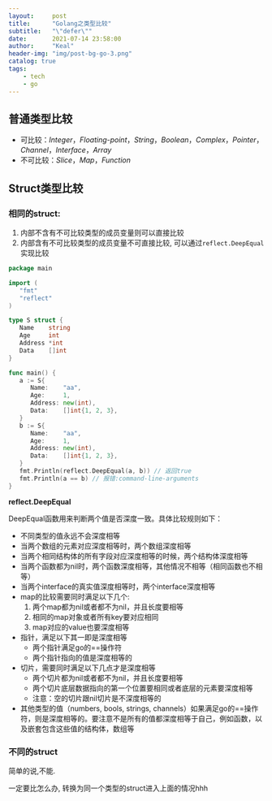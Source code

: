 ```yaml
---
layout:     post
title:      "Golang之类型比较"
subtitle:   "\"defer\""
date:       2021-07-14 23:58:00
author:     "Keal"
header-img: "img/post-bg-go-3.png"
catalog: true
tags:
    - tech
    - go
---
```




## 普通类型比较

- 可比较：*Integer*，*Floating-point*，*String*，*Boolean*，*Complex*，*Pointer*，*Channel*，*Interface*，*Array*
- 不可比较：*Slice*，*Map*，*Function*

## Struct类型比较

### **相同的struct**:

1. 内部不含有不可比较类型的成员变量则可以直接比较
2. 内部含有不可比较类型的成员变量不可直接比较, 可以通过`reflect.DeepEqual `实现比较

```go
package main

import (
   "fmt"
   "reflect"
)

type S struct {
   Name    string
   Age     int
   Address *int
   Data    []int
}

func main() {
   a := S{
      Name:    "aa",
      Age:     1,
      Address: new(int),
      Data:    []int{1, 2, 3},
   }
   b := S{
      Name:    "aa",
      Age:     1,
      Address: new(int),
      Data:    []int{1, 2, 3},
   }
   fmt.Println(reflect.DeepEqual(a, b)) // 返回true
   fmt.Println(a == b) // 报错:command-line-arguments
}
```

**reflect.DeepEqual**

DeepEqual函数用来判断两个值是否深度一致。具体比较规则如下：

- 不同类型的值永远不会深度相等
- 当两个数组的元素对应深度相等时，两个数组深度相等
- 当两个相同结构体的所有字段对应深度相等的时候，两个结构体深度相等
- 当两个函数都为nil时，两个函数深度相等，其他情况不相等（相同函数也不相等）
- 当两个interface的真实值深度相等时，两个interface深度相等
- map的比较需要同时满足以下几个:
  1. 两个map都为nil或者都不为nil，并且长度要相等
  2. 相同的map对象或者所有key要对应相同
  3. map对应的value也要深度相等
- 指针，满足以下其一即是深度相等
  - 两个指针满足go的==操作符
  - 两个指针指向的值是深度相等的
- 切片，需要同时满足以下几点才是深度相等
  - 两个切片都为nil或者都不为nil，并且长度要相等
  - 两个切片底层数据指向的第一个位置要相同或者底层的元素要深度相等
  - 注意：空的切片跟nil切片是不深度相等的
- 其他类型的值（numbers, bools, strings, channels）如果满足go的==操作符，则是深度相等的。要注意不是所有的值都深度相等于自己，例如函数，以及嵌套包含这些值的结构体，数组等

### **不同的struct**

简单的说,不能.

一定要比怎么办, 转换为同一个类型的struct进入上面的情况hhh

